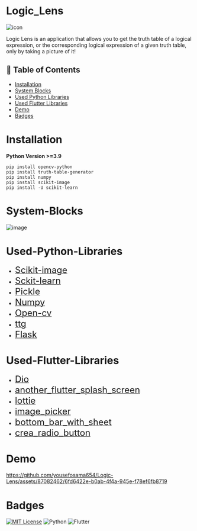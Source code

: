 
# Logic_Lens

![icon](https://github.com/yousefosama654/Logic-Lens/assets/87082462/ec71b993-9f61-4133-b58b-7291826acba5)

Logic Lens is an application that allows you to get the truth table of a logical expression, or the corresponding logical expression of a given truth table, only by taking a picture of it! 

## 📝 Table of Contents
- [Installation](#Installation)
- [System Blocks](#System-Blocks)
- [Used Python Libraries](#Used-Python-Libraries)
- [Used Flutter Libraries](#Used-Flutter-Libraries)
- [Demo](#Demo)
- [Badges](#Badges)

# Installation
**Python Version >=3.9**
```
pip install opencv-python
pip install truth-table-generator
pip install numpy
pip install scikit-image
pip install -U scikit-learn
```


# System-Blocks
![image](https://github.com/yousefosama654/Logic-Lens/assets/87082462/8327e815-a427-4b01-927a-aac1322bf7a5)

# Used-Python-Libraries
- <a href="https://scikit-image.org/" target="_blank"><font size="+2">Scikit-image</font></a>
- <a href="https://scikit-learn.org/stable/modules/classes.html" target="_blank"><font size="+2">Sckit-learn</font></a>
- <a href="https://docs.python.org/3/library/pickle.html" target="_blank"><font size="+2">Pickle</font></a>
- <a href="https://numpy.org/" target="_blank"><font size="+2">Numpy</font></a>
- <a href="https://opencv.org/" target="_blank"><font size="+2">Open-cv</font></a>
- <a href="https://pypi.org/project/truth-table-generator/" target="_blank"><font size="+2">ttg</font></a>
- <a href="https://flask.palletsprojects.com/en/3.0.x/" target="_blank"><font size="+2">Flask</font></a>



# Used-Flutter-Libraries
- <a href="https://pub.dev/packages/dio" target="_blank"><font size="+2">Dio</font></a>
- <a href="https://pub.dev/packages/another_flutter_splash_screen" target="_blank"><font size="+2">another_flutter_splash_screen</font></a>
- <a href="https://pub.dev/packages/lottie" target="_blank"><font size="+2">lottie</font></a>
- <a href="https://pub.dev/packages/image_picker" target="_blank"><font size="+2">image_picker</font></a>
- <a href="https://pub.dev/packages/bottom_bar_with_sheet" target="_blank"><font size="+2">bottom_bar_with_sheet</font></a>
- <a href="https://pub.dev/packages/crea_radio_button" target="_blank"><font size="+2">crea_radio_button</font></a>
# Demo

https://github.com/yousefosama654/Logic-Lens/assets/87082462/6fd6422e-b0ab-4f4a-945e-f78ef6fb8719



# Badges
[![MIT License](https://img.shields.io/badge/License-MIT-green.svg)](https://choosealicense.com/licenses/mit/)
![Python](https://img.shields.io/badge/python-3670A0?style=for-the-badge&logo=python&logoColor=ffdd54)
![Flutter](https://img.shields.io/badge/Flutter-%2302569B.svg?style=for-the-badge&logo=Flutter&logoColor=white)
